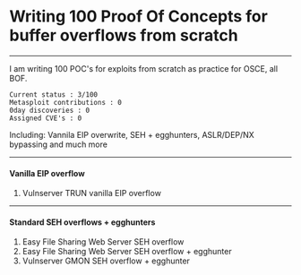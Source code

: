 # Writing 100 Proof Of Concepts for buffer overflows from scratch
----
I am writing 100 POC's for exploits from scratch as practice for OSCE, all BOF. 

```
Current status : 3/100
Metasploit contributions : 0
0day discoveries : 0
Assigned CVE's : 0
```

Including: Vannila EIP overwrite, SEH + egghunters, ASLR/DEP/NX bypassing and much more

----
#### Vanilla EIP overflow 
1. Vulnserver TRUN vanilla EIP overflow

----
#### Standard SEH overflows + egghunters

1. Easy File Sharing Web Server SEH overflow
2. Easy File Sharing Web Server SEH overflow + egghunter
4. Vulnserver GMON SEH overflow + egghunter
